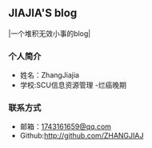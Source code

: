 ## JIAJIA'S blog

|一个堆积无效小事的blog|

### 个人简介
 - 姓名：ZhangJiajia
 - 学校:SCU信息资源管理
 -烂癌晚期
 
### 联系方式
 - 邮箱：1743161659@qq.com
 - Github:http://github.com/ZHANGJIAJ
